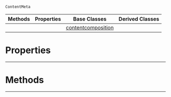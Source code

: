  `ContentMeta`

|Methods|Properties|Base Classes|Derived Classes|
|---|---|---|---|
| | |[contentcomposition](https://github.com/ZilchEngine/ZilchDocs/blob/master/code_reference/class_reference/contentcomposition.md)| |


 #  Properties


---  
 #  Methods


---  
 

 